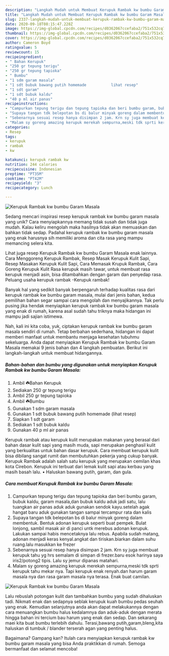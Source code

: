 ```yaml
---
description: "Langkah Mudah untuk Membuat Kerupuk Rambak kw bumbu Garam Masala Anti Gagal"
title: "Langkah Mudah untuk Membuat Kerupuk Rambak kw bumbu Garam Masala Anti Gagal"
slug: 2337-langkah-mudah-untuk-membuat-kerupuk-rambak-kw-bumbu-garam-masala-anti-gagal
date: 2020-09-18T08:15:47.228Z
image: https://img-global.cpcdn.com/recipes/d0362067ccefaba2/751x532cq70/kerupuk-rambak-kw-bumbu-garam-masala-foto-resep-utama.jpg
thumbnail: https://img-global.cpcdn.com/recipes/d0362067ccefaba2/751x532cq70/kerupuk-rambak-kw-bumbu-garam-masala-foto-resep-utama.jpg
cover: https://img-global.cpcdn.com/recipes/d0362067ccefaba2/751x532cq70/kerupuk-rambak-kw-bumbu-garam-masala-foto-resep-utama.jpg
author: Cameron Boyd
ratingvalue: 5
reviewcount: 15
recipeingredient:
- " Bahan Kerupuk"
- "250 gr tepung terigu"
- "250 gr tepung tapioka"
- " Bumbu"
- "1 sdm garam masala"
- "1 sdt bubuk bawang putih homemade           lihat resep"
- "1 sdt garam"
- "1 sdt bubuk kaldu"
- "40 p ml air panas"
recipeinstructions:
- "Campurkan tepung terigu dan tepung tapioka dan beri bumbu garam, bubuk kaldu, garam masala,dan bubuk kaldu aduk jadi satu, lalu tuangkan air panas aduk aduk gunakan sendok kayu.setelah agak hangat baru aduk gunakan tangan sampai tercampur rata dan kalis"
- "Supaya tangan tdk belepotan bs di balur minyak goreng dalam membentuk. Bentuk adonan kerupuk seperti buat pempek. Bulat lonjong, sambil masak air di panci untk merebus adonan kerupuk. Lakukan sampai habis mencetaknya lalu rebus. Apabila sudah matang, adonan menjadi keras kenyal.angkat dan tiriskan.biarkan dalam suhu ruang.lalu masukkan ke frezer"
- "Sebenarnya sesuai resep hanya disimpan 2 jam. Krn sy juga membuat kerupuk tahu yg hrs semalam di simpan di frezer.baru esok harinya saya iris2/potong2 tipis. Lalu sy jemur dipanas matahari."
- "Malam sy goreng amazing kerupuk merekah sempurna,meski tdk sprti kerupuk tahu mekar nya. Tapi kerupuk enak renyah.dan harum garam masala nya dan rasa garam masala nya terasa. Enak buat camilan."
categories:
- Resep
tags:
- kerupuk
- rambak
- kw

katakunci: kerupuk rambak kw 
nutrition: 244 calories
recipecuisine: Indonesian
preptime: "PT35M"
cooktime: "PT42M"
recipeyield: "3"
recipecategory: Lunch

---
```



![Kerupuk Rambak kw bumbu Garam Masala](https://img-global.cpcdn.com/recipes/d0362067ccefaba2/751x532cq70/kerupuk-rambak-kw-bumbu-garam-masala-foto-resep-utama.jpg)

Sedang mencari inspirasi resep kerupuk rambak kw bumbu garam masala yang unik? Cara menyiapkannya memang tidak susah dan tidak juga mudah. Kalau keliru mengolah maka hasilnya tidak akan memuaskan dan bahkan tidak sedap. Padahal kerupuk rambak kw bumbu garam masala yang enak harusnya sih memiliki aroma dan cita rasa yang mampu memancing selera kita.

Lihat juga resep Kerupuk Rambak kw bumbu Garam Masala enak lainnya. Cara Menggoreng Kerupuk Rambak, Resep Masak Kerupuk Kulit Sapi, Resep Masakan Kerupuk Kulit Sapi, Cara Memasak Krupuk Rambak, Cara Goreng Kerupuk Kulit Rasa kerupuk masih tawar, untuk membuat rasa kerupuk menjadi asin, bisa ditambahkan dengan garam dan penyedap rasa. Peluang usaha kerupuk rambak -Kerupuk rambak!

Banyak hal yang sedikit banyak berpengaruh terhadap kualitas rasa dari kerupuk rambak kw bumbu garam masala, mulai dari jenis bahan, kedua pemilihan bahan segar sampai cara mengolah dan menyajikannya. Tak perlu pusing jika hendak menyiapkan kerupuk rambak kw bumbu garam masala yang enak di rumah, karena asal sudah tahu triknya maka hidangan ini mampu jadi sajian istimewa.


Nah, kali ini kita coba, yuk, ciptakan kerupuk rambak kw bumbu garam masala sendiri di rumah. Tetap berbahan sederhana, hidangan ini dapat memberi manfaat untuk membantu menjaga kesehatan tubuhmu sekeluarga. Anda dapat menyiapkan Kerupuk Rambak kw bumbu Garam Masala memakai 9 jenis bahan dan 4 langkah pembuatan. Berikut ini langkah-langkah untuk membuat hidangannya.

<!--inarticleads1-->

##### Bahan-bahan dan bumbu yang digunakan untuk menyiapkan Kerupuk Rambak kw bumbu Garam Masala:

1. Ambil  ☘️Bahan Kerupuk
1. Sediakan 250 gr tepung terigu
1. Ambil 250 gr tepung tapioka
1. Ambil  ☘️Bumbu
1. Gunakan 1 sdm garam masala
1. Gunakan 1 sdt bubuk bawang putih homemade           (lihat resep)
1. Siapkan 1 sdt garam
1. Sediakan 1 sdt bubuk kaldu
1. Gunakan 40 p ml air panas


Kerupuk rambak atau kerupuk kulit merupakan makanan yang berasal dari bahan dasar kulit sapi yang masih muda, sapi merupakan penghasil kulit yang berkualitas untuk bahan dasar kerupuk. Cara membuat kerupuk kulit bisa dibilang sangat rumit dan membutuhkan pekerja yang cukup banyak. Kerupuk Rambak adalah salah satu kerupuk yang merupakan cemilan khas kota Cirebon. Kerupuk ini terbuat dari lemak kulit sapi atau kerbau yang masih basah lalu. • Haluskan bawang putih, garam, dan gula. 

<!--inarticleads2-->

##### Cara membuat Kerupuk Rambak kw bumbu Garam Masala:

1. Campurkan tepung terigu dan tepung tapioka dan beri bumbu garam, bubuk kaldu, garam masala,dan bubuk kaldu aduk jadi satu, lalu tuangkan air panas aduk aduk gunakan sendok kayu.setelah agak hangat baru aduk gunakan tangan sampai tercampur rata dan kalis
1. Supaya tangan tdk belepotan bs di balur minyak goreng dalam membentuk. Bentuk adonan kerupuk seperti buat pempek. Bulat lonjong, sambil masak air di panci untk merebus adonan kerupuk. Lakukan sampai habis mencetaknya lalu rebus. Apabila sudah matang, adonan menjadi keras kenyal.angkat dan tiriskan.biarkan dalam suhu ruang.lalu masukkan ke frezer
1. Sebenarnya sesuai resep hanya disimpan 2 jam. Krn sy juga membuat kerupuk tahu yg hrs semalam di simpan di frezer.baru esok harinya saya iris2/potong2 tipis. Lalu sy jemur dipanas matahari.
1. Malam sy goreng amazing kerupuk merekah sempurna,meski tdk sprti kerupuk tahu mekar nya. Tapi kerupuk enak renyah.dan harum garam masala nya dan rasa garam masala nya terasa. Enak buat camilan.
<img src="//assets-global.cpcdn.com/assets/icons/button_play-2c75c40dde080a61004c1f40b05d8f140eaff45d7e9e6481dc71c63d2e7c4909.png" alt="Kerupuk Rambak kw bumbu Garam Masala">

Lalu rebuslah potongan kulit dan tambahkan bumbu yang sudah dihaluskan tadi. Nikmati enak dan sedapnya seblak kerupuk kuah bumbu pedas seuhah yang enak. Kemudian selanjutnya anda akan dapat melakukannya dengan cara menuangkan bumbu halus kedalamnya dan aduk-aduk dengan merata hingga bahan ini tercium bau harum yang enak dan sedap. Dan sekarang maei kita buat bumbu terlebih dahulu. Terasi,bawang putih,garam,bleng,kita haluskan di tumbuk / blander terserah agan yang penting halus. 

Bagaimana? Gampang kan? Itulah cara menyiapkan kerupuk rambak kw bumbu garam masala yang bisa Anda praktikkan di rumah. Semoga bermanfaat dan selamat mencoba!
